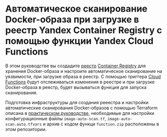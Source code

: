 # Автоматическое сканирование Docker-образа при загрузке в реестр Yandex Container Registry с помощью функции Yandex Cloud Functions

В этом руководстве вы создадите [реестр](https://yandex.cloud/ru/docs/container-registry/concepts/registry) [Container Registry](https://yandex.cloud/ru/docs/container-registry/) для хранения Docker-образа и настроите автоматическое сканирование на уязвимости, при загрузке образа в реестр. С помощью триггера [Cloud Functions](https://yandex.cloud/ru/docs/functions/) будут отслеживаться изменения в реестре и при загрузке Docker-образа в реестр, будет вызываться функция для запуска сканирования.

Подготовка инфраструктуры для создания рееестра и настройки автоматические сканирования Docker-образов с помощью Terraform описана в [практическом руководстве](https://yandex.cloud/ru/docs/container-registry/tutorials/image-auto-scan), необходимые для настройки конфигурационные файлы `image-auto-scan.tf`, `image-auto-scan.auto.tfvars` и архив с кодом функци `function.zip` расположены в этом репозитории.
